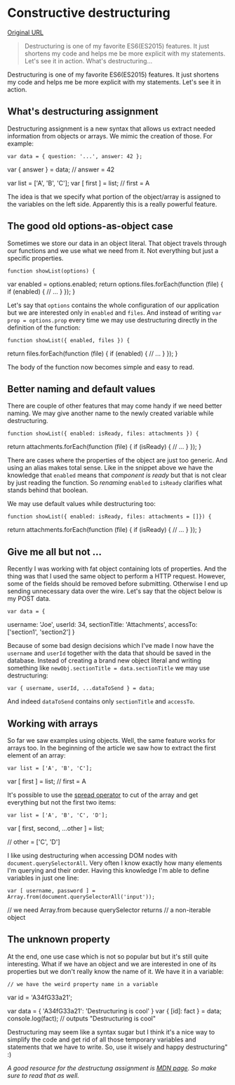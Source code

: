# Constructive destructuring

[Original URL](http://krasimirtsonev.com/blog/article/constructive-destructuring-es6-assignment)

> Destructuring is one of my favorite ES6(ES2015) features. It just shortens my code and helps me be more explicit with my statements. Let's see it in action. What's destructuring...

Destructuring is one of my favorite ES6(ES2015) features. It just shortens my code and helps me be more explicit with my statements. Let's see it in action.

## [](http://krasimirtsonev.com/blog/article/constructive-destructuring-es6-assignment#whats-destructuring-assignment)What's destructuring assignment

Destructuring assignment is a new syntax that allows us extract needed information from objects or arrays. We mimic the creation of those. For example:

```
var data = { question: '...', answer: 42 };
```

var { answer } = data; // answer = 42

var list = ['A', 'B', 'C']; var [ first ] = list; // first = A

The idea is that we specify what portion of the object/array is assigned to the variables on the left side. Apparently this is a really powerful feature.

## [](http://krasimirtsonev.com/blog/article/constructive-destructuring-es6-assignment#the-good-old-options-as-object-case)The good old options-as-object case

Sometimes we store our data in an object literal. That object travels through our functions and we use what we need from it. Not everything but just a specific properties.

```
function showList(options) {
```

var enabled = options.enabled; return options.files.forEach(function (file) { if (enabled) { // ... } }); }

Let's say that `options` contains the whole configuration of our application but we are interested only in `enabled` and `files`. And instead of writing `var prop = options.prop` every time we may use destructuring directly in the definition of the function:

```
function showList({ enabled, files }) {
```

return files.forEach(function (file) { if (enabled) { // ... } }); }

The body of the function now becomes simple and easy to read.

## [](http://krasimirtsonev.com/blog/article/constructive-destructuring-es6-assignment#better-naming-and-default-values)Better naming and default values

There are couple of other features that may come handy if we need better naming. We may give another name to the newly created variable while destructuring.

```
function showList({ enabled: isReady, files: attachments }) {
```

return attachments.forEach(function (file) { if (isReady) { // ... } }); }

There are cases where the properties of the object are just too generic. And using an alias makes total sense. Like in the snippet above we have the knowledge that `enabled` means that _component is ready_ but that is not clear by just reading the function. So _renaming_ `enabled` to `isReady` clarifies what stands behind that boolean.

We may use default values while destructuring too:

```
function showList({ enabled: isReady, files: attachments = []}) {
```

return attachments.forEach(function (file) { if (isReady) { // ... } }); }

## [](http://krasimirtsonev.com/blog/article/constructive-destructuring-es6-assignment#give-me-all-but-not)Give me all but not ...

Recently I was working with fat object containing lots of properties. And the thing was that I used the same object to perform a HTTP request. However, some of the fields should be removed before submitting. Otherwise I end up sending unnecessary data over the wire. Let's say that the object below is my POST data.

```
var data = {
```

username: 'Joe', userId: 34, sectionTitle: 'Attachments', accessTo: ['section1', 'section2'] }

Because of some bad design decisions which I've made I now have the `username` and `userId` together with the data that should be saved in the database. Instead of creating a brand new object literal and writing something like `newObj.sectionTitle = data.sectionTitle` we may use destructuring:

```
var { username, userId, ...dataToSend } = data;
```

And indeed `dataToSend` contains only `sectionTitle` and `accessTo`.

## [](http://krasimirtsonev.com/blog/article/constructive-destructuring-es6-assignment#working-with-arrays)Working with arrays

So far we saw examples using objects. Well, the same feature works for arrays too. In the beginning of the article we saw how to extract the first element of an array:

```
var list = ['A', 'B', 'C'];
```

var [ first ] = list; // first = A

It's possible to use the [spread operator](https://developer.mozilla.org/en-US/docs/Web/JavaScript/Reference/Operators/Spread_operator) to cut of the array and get everything but not the first two items:

```
var list = ['A', 'B', 'C', 'D'];
```

var [ first, second, ...other ] = list;

// other = ['C', 'D']

I like using destructuring when accessing DOM nodes with `document.querySelectorAll`. Very often I know exactly how many elements I'm querying and their order. Having this knowledge I'm able to define variables in just one line:

```
var [ username, password ] = Array.from(document.querySelectorAll('input'));
```

// we need Array.from because querySelector returns // a non-iterable object

## [](http://krasimirtsonev.com/blog/article/constructive-destructuring-es6-assignment#the-unknown-property)The unknown property

At the end, one use case which is not so popular but but it's still quite interesting. What if we have an object and we are interested in one of its properties but we don't really know the name of it. We have it in a variable:

```
// we have the weird property name in a variable
```

var id = 'A34fG33a21';

var data = { 'A34fG33a21': 'Destructuring is cool' } var { [id]: fact } = data; console.log(fact); // outputs "Destructuring is cool"

Destructuring may seem like a syntax sugar but I think it's a nice way to simplify the code and get rid of all those temporary variables and statements that we have to write. So, use it wisely and happy destructuring" :)

_A good resource for the destructung assignment is [MDN page](https://developer.mozilla.org/en-US/docs/Web/JavaScript/Reference/Operators/Destructuring_assignment). So make sure to read that as well._
